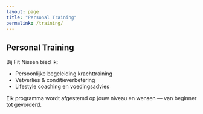 ```yaml
---
layout: page
title: "Personal Training"
permalink: /training/
---
```


## Personal Training

Bij Fit Nissen bied ik:

- Persoonlijke begeleiding krachttraining
- Vetverlies & conditieverbetering
- Lifestyle coaching en voedingsadvies

Elk programma wordt afgestemd op jouw niveau en wensen — van beginner tot gevorderd.